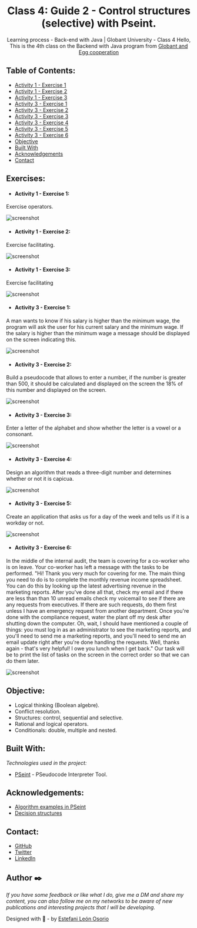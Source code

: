 <h1 align="center">Class 4: Guide 2 - Control structures (selective) with Pseint.</h1>

<div align="center">
Learning process - Back-end with Java | Globant University - Class 4
Hello, This is the 4th class on the Backend with Java program from <a href="https://globant.eggcooperation.com/" target="_blank">Globant and Egg cooperation</a>
</div>

<!-- TABLE OF CONTENTS -->

## Table of Contents:

- <a href="https://github.com/EstefaniLeon/Back-end-with-Java-Globant-University/blob/main/Class%204/Activity_1_Exercise_1.psc" target="_blank">Activity 1 - Exercise 1</a>
- <a href="https://github.com/EstefaniLeon/Back-end-with-Java-Globant-University/blob/main/Class%204/Activity_1_Exercise_2.psc" target="_blank">Activity 1 - Exercise 2</a>
- <a href="https://github.com/EstefaniLeon/Back-end-with-Java-Globant-University/blob/main/Class%204/Activity_1_Exercise_3.psc" target="_blank">Activity 1 - Exercise 3</a>
- <a href="https://github.com/EstefaniLeon/Back-end-with-Java-Globant-University/blob/main/Class%204/Activity_3_Exercise_1.psc" target="_blank">Activity 3 - Exercise 1</a>
- <a href="https://github.com/EstefaniLeon/Back-end-with-Java-Globant-University/blob/main/Class%204/Activity_3_Exercise_2.psc" target="_blank">Activity 3 - Exercise 2</a>
- <a href="https://github.com/EstefaniLeon/Back-end-with-Java-Globant-University/blob/main/Class%204/Activity_3_Exercise_3.psc" target="_blank">Activity 3 - Exercise 3</a>
- <a href="https://github.com/EstefaniLeon/Back-end-with-Java-Globant-University/blob/main/Class%204/Activity_3_Exercise_4.psc" target="_blank">Activity 3 - Exercise 4</a>
- <a href="https://github.com/EstefaniLeon/Back-end-with-Java-Globant-University/blob/main/Class%204/Activity_3_Exercise_5.psc" target="_blank">Activity 3 - Exercise 5</a>
- <a href="https://github.com/EstefaniLeon/Back-end-with-Java-Globant-University/blob/main/Class%204/Activity_3_Exercise_6.psc" target="_blank">Activity 3 - Exercise 6</a>
- [Objective](#objective)
- [Built With](#built-with)
- [Acknowledgements](#acknowledgements)
- [Contact](#contact)

<!-- EXERCISES -->
## Exercises:

- #### Activity 1 - Exercise 1:
Exercise operators.

![screenshot](https://github.com/EstefaniLeon/Back-end-with-Java-Globant-University/blob/main/Class%204/Activity_1_Exercise_1.PNG)

- #### Activity 1 - Exercise 2: 
Exercise facilitating.

![screenshot](https://github.com/EstefaniLeon/Back-end-with-Java-Globant-University/blob/main/Class%204/Activity_1_Exercise_2.PNG)

- #### Activity 1 - Exercise 3: 
Exercise facilitating

![screenshot](https://github.com/EstefaniLeon/Back-end-with-Java-Globant-University/blob/main/Class%204/Activity_1_Exercise_3.PNG)

- #### Activity 3 - Exercise 1:
A man wants to know if his salary is higher than the minimum wage, the program will ask the user for his current salary and the minimum wage. If the salary is higher than the minimum wage a message should be displayed on the screen indicating this.

![screenshot](https://github.com/EstefaniLeon/Back-end-with-Java-Globant-University/blob/main/Class%204/Activity_3_Exercise_1.PNG)

- #### Activity 3 - Exercise 2:
Build a pseudocode that allows to enter a number, if the number is greater than 500, it should be calculated and displayed on the screen the 18% of this number and displayed on the screen.

![screenshot](https://github.com/EstefaniLeon/Back-end-with-Java-Globant-University/blob/main/Class%204/Activity_3_Exercise_2.PNG)

- #### Activity 3 - Exercise 3:
Enter a letter of the alphabet and show whether the letter is a vowel or a consonant.

![screenshot](https://github.com/EstefaniLeon/Back-end-with-Java-Globant-University/blob/main/Class%204/Activity_3_Exercise_3.PNG)

- #### Activity 3 - Exercise 4:
Design an algorithm that reads a three-digit number and determines whether or not it is capicua.

![screenshot](https://github.com/EstefaniLeon/Back-end-with-Java-Globant-University/blob/main/Class%204/Activity_3_Exercise_4.PNG)

- #### Activity 3 - Exercise 5:
Create an application that asks us for a day of the week and tells us if it is a workday or not.

![screenshot](https://github.com/EstefaniLeon/Back-end-with-Java-Globant-University/blob/main/Class%204/Activity_3_Exercise_5.PNG)

- #### Activity 3 - Exercise 6:
In the middle of the internal audit, the team is covering for a co-worker who is on leave. Your co-worker has left a message with the tasks to be performed. "Hi! Thank you very much for covering for me. The main thing you need to do is to complete the monthly revenue income spreadsheet. You can do this by looking up the latest advertising revenue in the marketing reports. After you've done all that, check my email and if there are less than than 10 unread emails check my voicemail to see if there are any requests from executives. If there are such requests, do them first unless I have an emergency request from another department. Once you're done with the compliance request, water the plant off my desk after shutting down the computer. Oh, wait, I should have mentioned a couple of things: you must log in as an administrator to see the marketing reports, and you'll need to send me a marketing reports, and you'll need to send me an email update right after you're done handling the requests. Well, thanks again - that's very helpful! I owe you lunch when I get back."
Our task will be to print the list of tasks on the screen in the correct order so that we can do them later.

![screenshot](https://github.com/EstefaniLeon/Back-end-with-Java-Globant-University/blob/main/Class%204/Activity_3_Exercise_6.PNG)

<!-- OBJECTIVE -->

## Objective:

- Logical thinking (Boolean algebre).
- Conflict resolution.
- Structures: control, sequential and selective.
- Rational and logical operators.
- Conditionals: double, multiple and nested.

<!-- BUILD WITH -->

## Built With:

_Technologies used in the project:_

- [PSeint](https://pseint.sourceforge.net/) - PSeudocode Interpreter Tool.

<!-- ACKNOWLEDGEMENTS -->

## Acknowledgements:

- [Algorithm examples in PSeint](https://pseudocodigoejemplos.com/)
- [Decision structures](https://www.youtube.com/watch?v=L3VIghAOX1E&list=PLgwlfcqa5h3z30kZ7LlcK8TUBeYNvKA0x&ab_channel=EggCooperation)

<!-- CONTACT -->

## Contact:

- [GitHub](https://github.com/EstefaniLeon)
- [Twitter](https://twitter.com/Esleos1)
- [LinkedIn](https://www.linkedin.com/in/estefani-leon-osorio-34a56a244/)

## Author ✒️

_If you have some feedback or like what I do, give me a DM and share my content, you can also follow me on my networks to be aware of new publications and interesting projects that I will be developing._

Designed with 💖 - by [Estefani León Osorio](https://github.com/EstefaniLeon)
